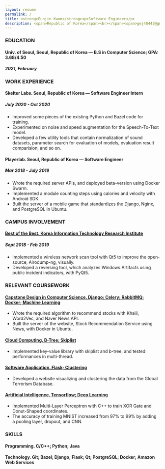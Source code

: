 ```yaml
---
layout: resume
permalink: /
title: <strong>Eunjin Kwon</strong><p>Software Engineer</p>
description: <span>Republic of Korea</span><br></span><span>gej48443@gmail.com</span><br><a href="https://github.com/ke2ek" style="color:black;">https://github.com/ke2ek</a>
---
```


### EDUCATION

#### **Univ. of Seoul**, Seoul, Republic of Korea — B.S in Computer Science; GPA: 3.68/4.50

##### 2021, February

### WORK EXPERIENCE

#### **Skelter Labs**. Seoul, Republic of Korea — Software Engineer Intern

##### July 2020 - Oct 2020

- Improved some pieces of the existing Python and Bazel code for training.
- Experimented on noise and speed augmentation for the Speech-To-Text model.
- Developed a few utility tools that contain normalization of sound datasets, parameter search for evaluation of models, evaluation result comparision, and so on.

#### **Playerlab**. Seoul, Republic of Korea — Software Engineer

##### Mar 2018 - July 2019

- Wrote the required server APIs, and deployed beta-version using Docker Swarm.
- Implemented a module counting steps using calories and velocity with Android SDK.
- Built the server of a mobile game that standardizes the Django, Nginx, and PostgreSQL in Ubuntu.

### CAMPUS INVOLVEMENT

#### [**Best of the Best**. Korea Information Technology Research Institute](https://github.com/ke2ek/BoB-7th)

##### Sept 2018 - Feb 2019

- Implemented a wireless network scan tool with Qt5 to improve the open-source, Airodump-ng, visually.
- Developed a reversing tool, which analyzes Windows Artifacts using public incident indicators, with PyQt5.

### RELEVANT COURSEWORK

#### [**Capstone Design in Computer Science**. Django; Celery; RabbitMQ; Docker; Machine Learning](https://github.com/ke2ek/CourseProjects/tree/master/2020-1st-Term-Capstone)

- Wrote the required algorithm to recommend stocks with Khaiii, Word2Vec, and Naver News API.
- Built the server of the website, Stock Recommendation Service using News, with Docker in Ubuntu.

#### [**Cloud Computing**. B-Tree; Skiplist](https://github.com/ke2ek/CourseProjects/tree/master/2020-1st-Term-CloudComputing)

- Implemented key-value library with skiplist and b-tree, and tested performances in multi-thread.

#### [**Software Application**. Flask; Clustering](https://github.com/ke2ek/CourseProjects/tree/master/2019-2nd-Term-EngineForGTD)

- Developed a website visualizing and clustering the data from the Global Terrorism Database.

#### [**Artificial Intelligence**. Tensorflow; Deep Learning](https://github.com/ke2ek/CourseProjects/tree/master/2019-2nd-Term-basicAI)

- Implemented Multi-Layer Perceptron with C++ to train XOR Gate and Donut-Shaped coordinates.
- The accuracy of training MNIST increased from 97% to 99% by adding a pooling layer, dropout, and CNN.

### SKILLS

#### **Programming.** C/C++; Python; Java

#### **Technology.** Git; Bazel; Django; Flask; Qt; PostgreSQL; Docker; Amazon Web Services
